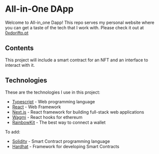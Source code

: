 # All-in-One DApp

Welcome to All-in_one Dapp! This repo serves my personal website where you can
get a taste of the tech that I work with. Please check it out at [0xdorifto.pt](https://www.0xdorifto.pt)

## Contents

This project will include a smart contract for an NFT and an interface to interact with it.

## Technologies

These are the technologies I use in this project:

- [Typescript](https://www.typescriptlang.org/) - Web programming language
- [React](https://react.dev/) - Web Framework
- [Next.js](https://nextjs.org/) - React framework for building full-stack web applications
- [Wagmi](https://wagmi.sh/) - React hooks for ethereum
- [RainbowKit](https://www.rainbowkit.com/) - The best way to connect a wallet

To add:

- [Solidity](https://soliditylang.org/) - Smart Contract programming language
- [Hardhat](https://hardhat.org/) - Framework for developing Smart Contracts
